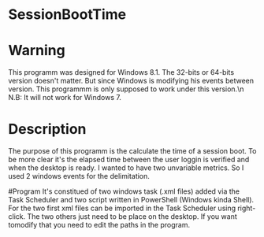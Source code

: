 # SessionBootTime
# Warning
This programm was designed for Windows 8.1. The 32-bits or 64-bits version doesn't matter. But since Windows is modifying his events between version. This programmm is only supposed to work under this version.\n
N.B: It will not work for Windows 7.

# Description
The purpose of this programm is the calculate the time of a session boot. To be more clear it's the elapsed time between the user loggin is verified and when the desktop is ready. I wanted to have two unvariable metrics. So I used 2 windows events for the delimitation.

#Program
It's constitued of two windows task (.xml files) added via the Task Scheduler and two script written in PowerShell (Windows kinda Shell). For the two first xml files can be imported in the Task Scheduler using  right-click.
The two others just need to be place on the desktop. If you want tomodify that you need to edit the paths in the program.
